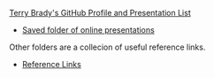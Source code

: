 [Terry Brady's GitHub Profile and Presentation List](https://github.com/terrywbrady)
- [Saved folder of online presentations](resources)

Other folders are a collecion of useful reference links.
- [Reference Links](reference)